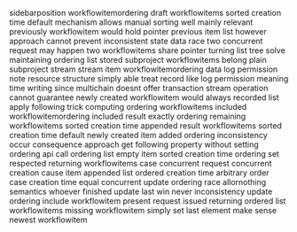 sidebarposition workflowitemordering draft workflowitems sorted creation time default mechanism allows manual sorting well mainly relevant previously workflowitem would hold pointer previous item list however approach cannot prevent inconsistent state data race two concurrent request may happen two workflowitems share pointer turning list tree solve maintaining ordering list stored subproject workflowitems belong plain subproject stream stream item workflowitemordering data log permission note resource structure simply able treat record like log permission meaning time writing since multichain doesnt offer transaction stream operation cannot guarantee newly created workflowitem would always recorded list apply following trick computing ordering workflowitems included workflowitemordering included result exactly ordering remaining workflowitems sorted creation time appended result workflowitems sorted creation time default newly created item added ordering inconsistency occur consequence approach get following property without setting ordering api call ordering list empty item sorted creation time ordering set respected returning workflowitems case concurrent request concurrent creation cause item appended list ordered creation time arbitrary order case creation time equal concurrent update ordering race allornothing semantics whoever finished update last win never inconsistency update ordering include workflowitem present request issued returning ordered list workflowitems missing workflowitem simply set last element make sense newest workflowitem